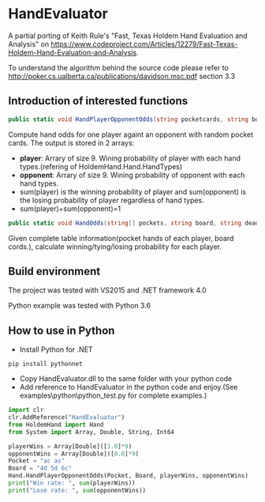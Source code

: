 # HandEvaluator
A partial porting of Keith Rule's "Fast, Texas Holdem Hand Evaluation and Analysis" on https://www.codeproject.com/Articles/12279/Fast-Texas-Holdem-Hand-Evaluation-and-Analysis.

To understand the algorithm behind the source code please refer to http://poker.cs.ualberta.ca/publications/davidson.msc.pdf section 3.3

## Introduction of interested functions
```C#
public static void HandPlayerOpponentOdds(string pocketcards, string boardcards, ref double[] player, ref double[] opponent)
```
Compute hand odds for one player againt an opponent with random pocket cards. The output is stored in 2 arrays:
* **player**: Arrary of size 9. Wining probability of player with each hand types.(refering of HoldemHand.Hand.HandTypes)
* **opponent**: Arrary of size 9. Wining probability of opponent with each hand types.
* sum(player) is the winning probability of player and sum(opponent) is the losing probability of player regardless of hand types.
* sum(player)+sum(opponent)=1

```C#
public static void HandOdds(string[] pockets, string board, string dead, long[] wins, long[] ties, long[] losses, ref long totalHands)
```
Given complete table information(pocket hands of each player, board cords.), calculate winning/tying/losing probability for each player.

## Build environment
The project was tested with VS2015 and .NET framework 4.0

Python example was tested with Python 3.6

## How to use in Python

* Install Python for .NET
```
pip install pythonnet
```
* Copy HandEvaluator.dll to the same folder with your python code
* Add reference to HandEvaluator in the python code and enjoy.(See examples\python\python_test.py for complete examples.)
```python
import clr
clr.AddReference("HandEvaluator")
from HoldemHand import Hand
from System import Array, Double, String, Int64

playerWins = Array[Double]([1.0]*9)
opponentWins = Array[Double]([0.0]*9)
Pocket = "ac as"
Board = "4d 5d 6c"
Hand.HandPlayerOpponentOdds(Pocket, Board, playerWins, opponentWins)
print("Win rate: ", sum(playerWins))
print("Lose rate: ", sum(opponentWins))
```

